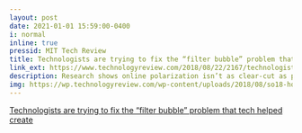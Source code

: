 ```yaml
---
layout: post
date: 2021-01-01 15:59:00-0400
i: normal
inline: true
pressid: MIT Tech Review
title: Technologists are trying to fix the “filter bubble” problem that tech helped create
link_ext: https://www.technologyreview.com/2018/08/22/2167/technologists-are-trying-to-fix-the-filter-bubble-problem-that-tech-helped-create/
description: Research shows online polarization isn’t as clear-cut as people think.
img: https://wp.technologyreview.com/wp-content/uploads/2018/08/so18-howpolarized-1-web-11.png?fit=1708,1138
---
```


<a href="https://www.technologyreview.com/2018/08/22/2167/technologists-are-trying-to-fix-the-filter-bubble-problem-that-tech-helped-create/">
Technologists are trying to fix the “filter bubble” problem that tech helped create</a>

